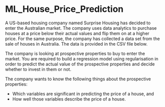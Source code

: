 # ML_House_Price_Prediction

A US-based housing company named Surprise Housing has decided to enter the Australian market. The company uses data analytics to purchase houses at a price below their actual values and flip them on at a higher price. For the same purpose, the company has collected a data set from the sale of houses in Australia. The data is provided in the CSV file below.     

The company is looking at prospective properties to buy to enter the market. You are required to build a regression model using regularisation in order to predict the actual value of the prospective properties and decide whether to invest in them or not.     

The company wants to know the following things about the prospective properties:  
- Which variables are significant in predicting the price of a house, and  
- How well those variables describe the price of a house.
